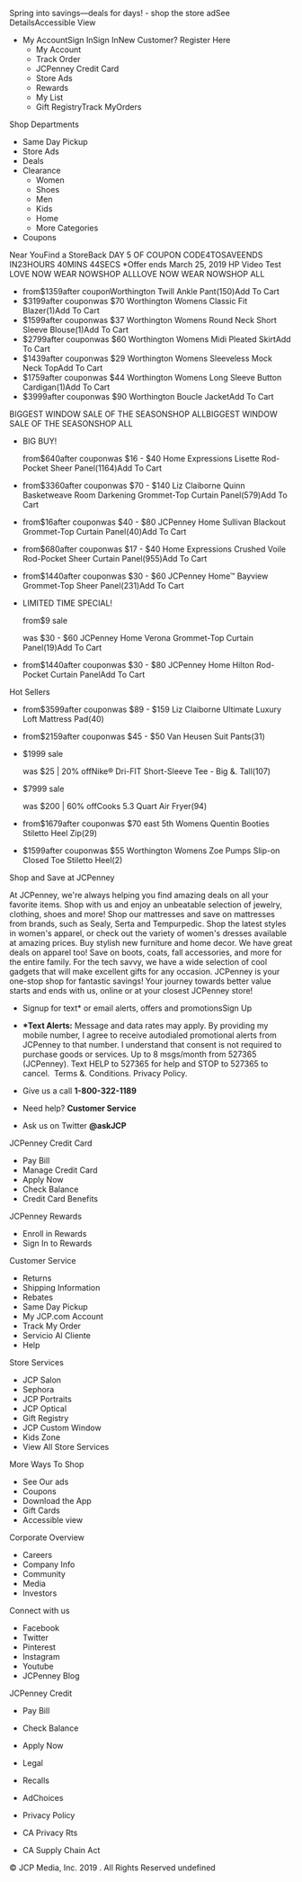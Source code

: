 Spring into savings—deals for days! - shop the store adSee DetailsAccessible View

*   My AccountSign InSign InNew Customer? Register Here
    *   My Account
    *   Track Order
    *   JCPenney Credit Card
    *   Store Ads
    *   Rewards
    *   My List
    *   Gift RegistryTrack MyOrders

Shop Departments

*   Same Day Pickup
*   Store Ads
*   Deals
*   Clearance
    *   Women
    *   Shoes
    *   Men
    *   Kids
    *   Home
    *   More Categories
*   Coupons

Near YouFind a StoreBack DAY 5 OF COUPON CODE4TOSAVEENDS IN23HOURS 40MINS 44SECS \*Offer ends March 25, 2019 HP Video Test LOVE NOW WEAR NOWSHOP ALLLOVE NOW WEAR NOWSHOP ALL

*   from$1359after couponWorthington Twill Ankle Pant(150)Add To Cart
*   $3199after couponwas $70 Worthington Womens Classic Fit Blazer(1)Add To Cart
*   $1599after couponwas $37 Worthington Womens Round Neck Short Sleeve Blouse(1)Add To Cart
*   $2799after couponwas $60 Worthington Womens Midi Pleated SkirtAdd To Cart
*   $1439after couponwas $29 Worthington Womens Sleeveless Mock Neck TopAdd To Cart
*   $1759after couponwas $44 Worthington Womens Long Sleeve Button Cardigan(1)Add To Cart
*   $3999after couponwas $90 Worthington Boucle JacketAdd To Cart

BIGGEST WINDOW SALE OF THE SEASONSHOP ALLBIGGEST WINDOW SALE OF THE SEASONSHOP ALL

*   BIG BUY!
    
    from$640after couponwas $16 - $40 Home Expressions Lisette Rod-Pocket Sheer Panel(1164)Add To Cart
*   from$3360after couponwas $70 - $140 Liz Claiborne Quinn Basketweave Room Darkening Grommet-Top Curtain Panel(579)Add To Cart
*   from$16after couponwas $40 - $80 JCPenney Home Sullivan Blackout Grommet-Top Curtain Panel(40)Add To Cart
*   from$680after couponwas $17 - $40 Home Expressions Crushed Voile Rod-Pocket Sheer Curtain Panel(955)Add To Cart
*   from$1440after couponwas $30 - $60 JCPenney Home™ Bayview Grommet-Top Sheer Panel(231)Add To Cart
*   LIMITED TIME SPECIAL!
    
    from$9 sale
    
    was $30 - $60 JCPenney Home Verona Grommet-Top Curtain Panel(19)Add To Cart
*   from$1440after couponwas $30 - $80 JCPenney Home Hilton Rod-Pocket Curtain PanelAdd To Cart

Hot Sellers

*   from$3599after couponwas $89 - $159 Liz Claiborne Ultimate Luxury Loft Mattress Pad(40)
*   from$2159after couponwas $45 - $50 Van Heusen Suit Pants(31)
*   $1999 sale
    
    was $25 | 20% offNike® Dri-FIT Short-Sleeve Tee - Big &. Tall(107)
*   $7999 sale
    
    was $200 | 60% offCooks 5.3 Quart Air Fryer(94)
*   from$1679after couponwas $70 east 5th Womens Quentin Booties Stiletto Heel Zip(29)
*   $1599after couponwas $55 Worthington Womens Zoe Pumps Slip-on Closed Toe Stiletto Heel(2)

Shop and Save at JCPenney

At JCPenney, we're always helping you find amazing deals on all your favorite items. Shop with us and enjoy an unbeatable selection of jewelry, clothing, shoes and more! Shop our mattresses and save on mattresses from brands, such as Sealy, Serta and Tempurpedic. Shop the latest styles in women's apparel, or check out the variety of women's dresses available at amazing prices. Buy stylish new furniture and home decor. We have great deals on apparel too! Save on boots, coats, fall accessories, and more for the entire family. For the tech savvy, we have a wide selection of cool gadgets that will make excellent gifts for any occasion. JCPenney is your one-stop shop for fantastic savings! Your journey towards better value starts and ends with us, online or at your closest JCPenney store!

*   Signup for text\* or email alerts, offers and promotionsSign Up
*   **\*Text Alerts:** Message and data rates may apply. By providing my mobile number, I agree to receive autodialed promotional alerts from JCPenney to that number. I understand that consent is not required to purchase goods or services. Up to 8 msgs/month from 527365 (JCPenney). Text HELP to 527365 for help and STOP to 527365 to cancel.  Terms &. Conditions. Privacy Policy.

*   Give us a call **1-800-322-1189**
*   Need help? **Customer Service**
*   Ask us on Twitter **@askJCP**

JCPenney Credit Card

*   Pay Bill
*   Manage Credit Card
*   Apply Now
*   Check Balance
*   Credit Card Benefits

JCPenney Rewards

*   Enroll in Rewards
*   Sign In to Rewards

Customer Service

*   Returns
*   Shipping Information
*   Rebates
*   Same Day Pickup
*   My JCP.com Account
*   Track My Order
*   Servicio Al Cliente
*   Help

Store Services

*   JCP Salon
*   Sephora
*   JCP Portraits
*   JCP Optical
*   Gift Registry
*   JCP Custom Window
*   Kids Zone
*   View All Store Services

More Ways To Shop

*   See Our ads
*   Coupons
*   Download the App
*   Gift Cards
*   Accessible view

Corporate Overview

*   Careers
*   Company Info
*   Community
*   Media
*   Investors

Connect with us

*   Facebook
*   Twitter
*   Pinterest
*   Instagram
*   Youtube
*   JCPenney Blog

JCPenney Credit

*   Pay Bill
*   Check Balance
*   Apply Now

*   Legal
*   Recalls
*   AdChoices

*   Privacy Policy
*   CA Privacy Rts
*   CA Supply Chain Act

© JCP Media, Inc. 2019 . All Rights Reserved undefined